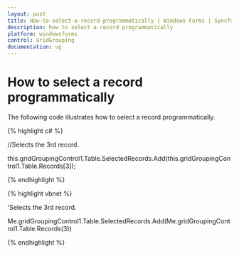 ```yaml
---
layout: post
title: How-to-select-a-record-programmatically | Windows Forms | Syncfusion
description: how to select a record programmatically
platform: windowsforms
control: GridGrouping
documentation: ug
---
```


# How to select a record programmatically

The following code illustrates how to select a record programmatically.

{% highlight c# %}



//Selects the 3rd record.

this.gridGroupingControl1.Table.SelectedRecords.Add(this.gridGroupingControl1.Table.Records[3]);

{% endhighlight %}

{% highlight vbnet %}



'Selects the 3rd record.

Me.gridGroupingControl1.Table.SelectedRecords.Add(Me.gridGroupingControl1.Table.Records(3))


{% endhighlight %}
